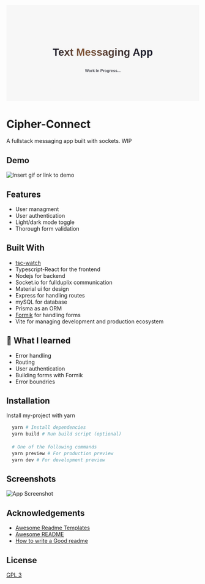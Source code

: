 ![WIP](./assets/wip_app_logo.png)
# Cipher-Connect

A fullstack messaging app built with sockets. WIP


## Demo

![Insert gif or link to demo]()


## Features

- User managment
- User authentication
- Light/dark mode toggle
- Thorough form validation

## Built With

- [tsc-watch](https://www.npmjs.com/package/tsc-watch)
- Typescript-React for the frontend
- Nodejs for backend
- Socket.io for fullduplix communication
- Material ui for design
- Express for handling routes
- mySQL for database
- Prisma as an ORM
- [Formik](https://formik.org/) for handling forms
- Vite for managing development and production ecosystem

## 🚀 What I learned

- Error handling
- Routing
- User authentication
- Building forms with Formik
- Error boundries


## Installation

Install my-project with yarn

```bash
  yarn # Install dependencies
  yarn build # Run build script (optional)

  # One of the following commands
  yarn preview # For production preview
  yarn dev # For development preview
```
    
## Screenshots

![App Screenshot](./frontend/public/)


## Acknowledgements

 - [Awesome Readme Templates](https://awesomeopensource.com/project/elangosundar/awesome-README-templates)
 - [Awesome README](https://github.com/matiassingers/awesome-readme)
 - [How to write a Good readme](https://bulldogjob.com/news/449-how-to-write-a-good-readme-for-your-github-project)


## License

[GPL 3](./LICENSE)

